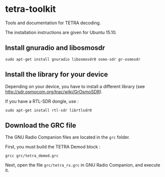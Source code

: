 # tetra-toolkit
Tools and documentation for TETRA decoding.

The installation instructions are given for Ubuntu 15.10.

## Install gnuradio and libosmosdr

```
sudo apt-get install gnuradio libosmosdr0 osmo-sdr gr-osmosdr
```

## Install the library for your device

Depending on your device, you have to install a different library (see http://sdr.osmocom.org/trac/wiki/GrOsmoSDR).

If you have a RTL-SDR dongle, use :
```
sudo apt-get install rtl-sdr librtlsdr0
```

## Download the GRC file

The GNU Radio Companion files are located in the `grc` folder.

First, you must build the TETRA Demod block : 

```
grcc grc/tetra_demod.grc
```

Next, open the file `grc/tetra_rx.grc` in GNU Radio Companion, and execute it.

